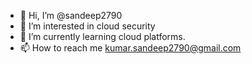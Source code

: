 - 👋 Hi, I’m @sandeep2790
- 👀 I’m interested in cloud security
- 🌱 I’m currently learning cloud platforms.
- 📫 How to reach me kumar.sandeep2790@gmail.com

<!---
sandeep2790/sandeep2790 is a ✨ special ✨ repository because its `README.md` (this file) appears on your GitHub profile.
You can click the Preview link to take a look at your changes.
--->
